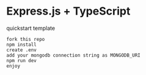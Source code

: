 # Express.js + TypeScript

quickstart template

```
fork this repo
npm install
create .env
add your mongodb connection string as MONGODB_URI
npm run dev
enjoy
```
